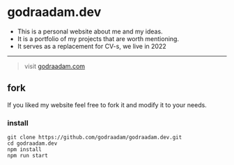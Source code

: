 # godraadam.dev

- This is a personal website about me and my ideas. 
- It is a portfolio of my projects that are worth mentioning. 
- It serves as a replacement for CV-s, we live in 2022

---

> visit [godraadam.com](https://godraadam.com) 

## fork

If you liked my website feel free to fork it and modify it to your needs.
### install
```
git clone https://github.com/godraadam/godraadam.dev.git
cd godraadam.dev
npm install
npm run start
```